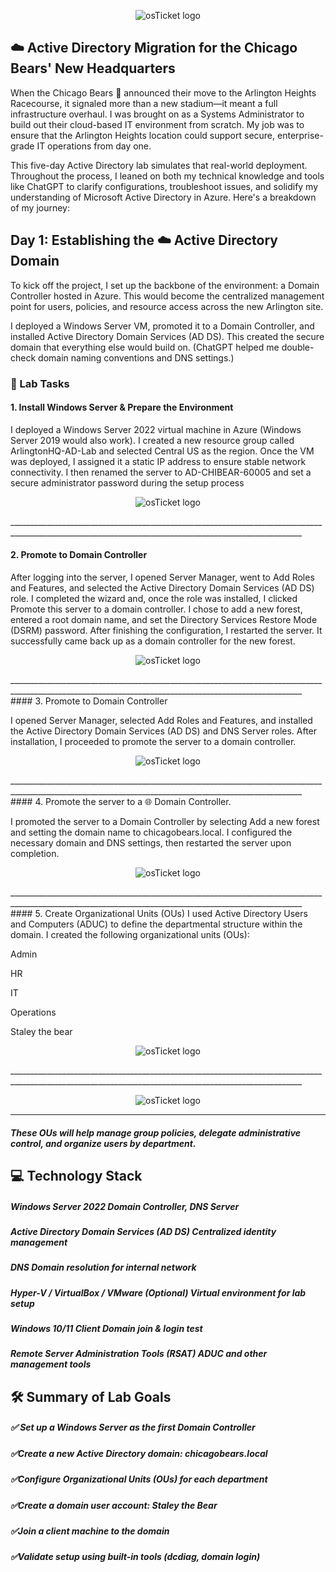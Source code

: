 <p align="center">
<img src="https://i.imgur.com/pqTjnLb.png" alt="osTicket logo"/>
</p>

## ☁️ Active Directory Migration for the Chicago Bears' New Headquarters

When the Chicago Bears 🐻 announced their move to the Arlington Heights Racecourse, it signaled more than a new stadium—it meant a full infrastructure overhaul. I was brought on as a Systems Administrator to build out their cloud-based IT environment from scratch. My job was to ensure that the Arlington Heights location could support secure, enterprise-grade IT operations from day one.

This five-day Active Directory lab simulates that real-world deployment. Throughout the process, I leaned on both my technical knowledge and tools like ChatGPT to clarify configurations, troubleshoot issues, and solidify my understanding of Microsoft Active Directory in Azure. Here's a breakdown of my journey:

## Day 1: Establishing the ☁️ Active Directory Domain

To kick off the project, I set up the backbone of the environment: a Domain Controller hosted in Azure. This would become the centralized management point for users, policies, and resource access across the new Arlington site.

I deployed a Windows Server VM, promoted it to a Domain Controller, and installed Active Directory Domain Services (AD DS). This created the secure domain that everything else would build on. (ChatGPT helped me double-check domain naming conventions and DNS settings.)

### 🧪 Lab Tasks

#### 1. Install Windows Server & Prepare the Environment
I deployed a Windows Server 2022 virtual machine in Azure (Windows Server 2019 would also work). I created a new resource group called ArlingtonHQ-AD-Lab and selected Central US as the region. Once the VM was deployed, I assigned it a static IP address to ensure stable network connectivity. I then renamed the server to AD-CHIBEAR-60005 and set a secure administrator password during the setup process

<p align="center">
<img src="https://i.imgur.com/D7noL6f.png" alt="osTicket logo"/>
</p>
_______________________________________________________________________________________________________________________________________________________

#### 2. Promote to Domain Controller
After logging into the server, I opened Server Manager, went to Add Roles and Features, and selected the Active Directory Domain Services (AD DS) role. I completed the wizard and, once the role was installed, I clicked Promote this server to a domain controller. I chose to add a new forest, entered a root domain name, and set the Directory Services Restore Mode (DSRM) password. After finishing the configuration, I restarted the server. It successfully came back up as a domain controller for the new forest.

<p align="center">
<img src="https://i.imgur.com/A3REYtc.png" alt="osTicket logo"/>
</p>
_______________________________________________________________________________________________________________________________________________________
#### 3. Promote to Domain Controller
   
I opened Server Manager, selected Add Roles and Features, and installed the Active Directory Domain Services (AD DS) and DNS Server roles. After installation, I proceeded to promote the server to a domain controller.

<p align="center">
<img src="https://i.imgur.com/HLQDkZk.png" alt="osTicket logo"/>
</p>
_______________________________________________________________________________________________________________________________________________________
#### 4. Promote the server to a 🌐 Domain Controller.

I promoted the server to a Domain Controller by selecting Add a new forest and setting the domain name to chicagobears.local. I configured the necessary domain and DNS settings, then restarted the server upon completion.
  
<p align="center">
<img src="https://i.imgur.com/AmpbSWu.png" alt="osTicket logo"/>
</p>
_______________________________________________________________________________________________________________________________________________________
#### 5. Create Organizational Units (OUs)
I used Active Directory Users and Computers (ADUC) to define the departmental structure within the domain. I created the following organizational units (OUs):

Admin

HR

IT

Operations

Staley the bear

<p align="center">
<img src="https://i.imgur.com/Mal9yWh.png" alt="osTicket logo"/>
</p>
_______________________________________________________________________________________________________________________________________________________
<p align="center">
<img src="https://i.imgur.com/61UgoRS.png" alt="osTicket logo"/>
</p>

_______________________________________________________________________________________________________________________________________________________
##### These OUs will help manage group policies, delegate administrative control, and organize users by department.

## 💻 Technology Stack

##### Windows Server 2022	Domain Controller, DNS Server

##### Active Directory Domain Services (AD DS)	Centralized identity management

##### DNS	Domain resolution for internal network

##### Hyper-V / VirtualBox / VMware	(Optional) Virtual environment for lab setup

##### Windows 10/11 Client	Domain join & login test

##### Remote Server Administration Tools (RSAT)	ADUC and other management tools

## 🛠️ Summary of Lab Goals
##### ✅ Set up a Windows Server as the first Domain Controller

##### ✅Create a new Active Directory domain: chicagobears.local

##### ✅Configure Organizational Units (OUs) for each department

##### ✅Create a domain user account: Staley the Bear

##### ✅Join a client machine to the domain

##### ✅Validate setup using built-in tools (dcdiag, domain login)
